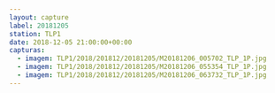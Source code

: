 ```yaml
---
layout: capture
label: 20181205
station: TLP1
date: 2018-12-05 21:00:00+00:00
capturas:
  - imagem: TLP1/2018/201812/20181205/M20181206_005702_TLP_1P.jpg
  - imagem: TLP1/2018/201812/20181205/M20181206_055354_TLP_1P.jpg
  - imagem: TLP1/2018/201812/20181205/M20181206_063732_TLP_1P.jpg
---
```

